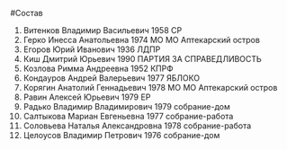 #Состав
1. Витенков Владимир Васильевич 1958 СР
2. Герко Инесса Анатольевна 1974 МО МО Аптекарский остров
3. Егоров Юрий Иванович 1936 ЛДПР
4. Киш Дмитрий Юрьевич 1990 ПАРТИЯ ЗА СПРАВЕДЛИВОСТЬ
5. Козлова Римма Андреевна 1952 КПРФ
6. Кондауров Андрей Валерьевич 1977 ЯБЛОКО
7. Корягин Анатолий Геннадьевич 1978 МО МО Аптекарский остров
8. Равин Алексей Юрьевич 1979 ЕР
9. Радько Владимир Владимирович 1979 собрание-дом
10. Салтыкова Мариан Евгеньевна 1977 собрание-работа
11. Соловьева Наталья Александровна 1978 собрание-работа
12. Целоусов Владимир Петрович 1976 собрание-дом

